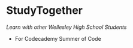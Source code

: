 # StudyTogether
<i>Learn with other Wellesley High School Students</i>
- For Codecademy Summer of Code
